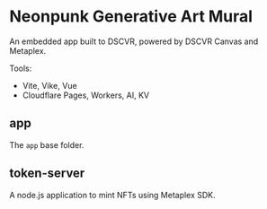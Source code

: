 # Neonpunk Generative Art Mural
An embedded app built to DSCVR, powered by DSCVR Canvas and Metaplex.

Tools:
- Vite, Vike, Vue
- Cloudflare Pages, Workers, AI, KV

## app
The `app` base folder.

## token-server
A node.js application to mint NFTs using Metaplex SDK.
